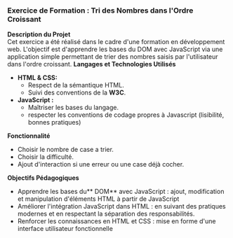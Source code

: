 ### Exercice de Formation : Tri des Nombres dans l'Ordre Croissant

**Description du Projet**  
Cet exercice a été réalisé dans le cadre d'une formation en développement web. L'objectif est d'apprendre les bases du DOM avec JavaScript via
une application simple permettant de trier des nombres saisis par l'utilisateur dans l'ordre croissant.
**Langages et Technologies Utilisés**
*  **HTML & CSS:**
   * Respect de la sémantique HTML.
   * Suivi des conventions de la **W3C**.
* **JavaScript :**
  * Maîtriser les bases du langage.
  * respecter les conventions de codage propres à Javascript (lisibilité, bonnes pratiques)

**Fonctionnalité**
* Choisir le nombre de case a trier.
* Choisir la difficulté.
* Ajout d'interaction si une erreur ou une case déjà cocher.
 
**Objectifs Pédagogiques**
* Apprendre les bases du** DOM** avec JavaScript : ajout, modification et manipulation d'éléments HTML à partir de JavaScript
* Améliorer l'intégration JavaScript dans HTML : en suivant des pratiques modernes et en respectant la séparation des responsabilités.
* Renforcer les connaissances en HTML et CSS : mise en forme d'une interface utilisateur fonctionnelle
